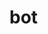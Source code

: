 # bot
<script src="https://cdn.botpress.cloud/webchat/v1/inject.js"></script>
<script>
  window.botpressWebChat.init({
      "composerPlaceholder": "Chat With Bel",
      "botConversationDescription": "Welcome",
      "botId": "3ab155ff-84d2-4e3c-bbe3-db9ff184df51",
      "hostUrl": "https://cdn.botpress.cloud/webchat/v1",
      "messagingUrl": "https://messaging.botpress.cloud",
      "clientId": "3ab155ff-84d2-4e3c-bbe3-db9ff184df51",
      "webhookId": "5d3fd752-3c9a-4d70-98cd-20f6231dded0",
      "lazySocket": true,
      "themeName": "prism",
      "botName": "Bel",
      "avatarUrl": "https://img.etimg.com/thumb/width-1200,height-1200,imgsize-14982,resizemode-75,msid-98236369/news/defence/bel-opens-software-development-centre-in-visakhapatnam.jpg",
      "stylesheet": "https://webchat-styler-css.botpress.app/prod/3337b751-38ea-4c59-95ab-48527655b7df/v78123/style.css",
      "frontendVersion": "v1",
      "theme": "prism",
      "themeColor": "#2563eb",
      "allowedOrigins": []
  });
</script>
